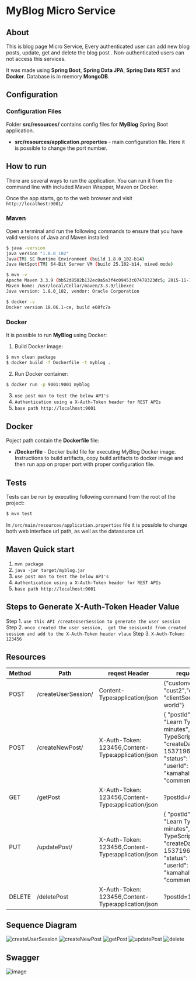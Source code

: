 # MyBlog Micro Service

## About

This is blog page Micro Service, Every authenticated user can add new blog posts, update, get and delete the blog post . Non-authenticated users can not access this services.

It was made using **Spring Boot**, **Spring Data JPA**, **Spring Data REST** and **Docker**.
Database is in memory **MongoDB**.


## Configuration

### Configuration Files

Folder **src/resources/** contains config files for **MyBlog** Spring Boot application.

* **src/resources/application.properties** - main configuration file. Here it is possible to change the port number.

## How to run

There are several ways to run the application. You can run it from the command line with included Maven Wrapper, Maven or Docker.

Once the app starts, go to the web browser and visit `http://localhost:9001/`

### Maven

Open a terminal and run the following commands to ensure that you have valid versions of Java and Maven installed:

```bash
$ java -version
java version "1.8.0_102"
Java(TM) SE Runtime Environment (build 1.8.0_102-b14)
Java HotSpot(TM) 64-Bit Server VM (build 25.102-b14, mixed mode)
```

```bash
$ mvn -v
Apache Maven 3.3.9 (bb52d8502b132ec0a5a3f4c09453c07478323dc5; 2015-11-10T16:41:47+00:00)
Maven home: /usr/local/Cellar/maven/3.3.9/libexec
Java version: 1.8.0_102, vendor: Oracle Corporation
```

```bash
$ docker -v
Docker version 18.06.1-ce, build e68fc7a
```
### Docker 

It is possible to run **MyBlog** using Docker:

1) Build Docker image:
```bash
$ mvn clean package
$ docker build -f Dockerfile -t myblog .
```

2) Run Docker container:
```bash
$ docker run -p 9001:9001 myblog
```
3. `use post man to test the below API's `
4. `Authentication using a X-Auth-Token header for REST APIs`
5. `base path http://localhost:9001`


## Docker

Poject path contain the **Dockerfile** file:

* **/Dockerfile** - Docker build file for executing MyBlog Docker image.
Instructions to build artifacts, copy build artifacts to docker image and then run app on proper port with proper configuration file.

## Tests
Tests can be run by executing following command from the root of the project:

```bash
$ mvn test
```

In `/src/main/resources/application.properties` file it is possible to change both
web interface url path, as well as the datasource url.

Maven Quick start
------------------
1. `mvn package`
2. `java -jar target/myblog.jar`
3. `use post man to test the below API's `
4. `Authentication using a X-Auth-Token header for REST APIs`
5. `base path http://localhost:9001`

Steps to Generate X-Auth-Token Header Value
--------------------------------------------
Step 1. `use this API /createUserSession to generate the user session`
Step 2. `once created the user session,  get the sessionId from created session and add to the X-Auth-Token header vlaue`
Step 3. `X-Auth-Token: 123456`

## Resources

  Method  | Path                   |reqest Header                                      |     request payload                        
|-------- |----------------------- |---------------------------------------------------|------------------------------------------------------------------------------  |
| POST    | /createUserSession/    | Content-Type:application/json                     | {"customerId": "cust2","clientId":"client", "clientSecret":" hello world"} |                     
| POST    | /createNewPost/          | X-Auth-Token: 123456,Content-Type:application/json| {   "postId": null, "title": "Learn TypeScript in 5 minutes",        "body": "Learn TypeScript in 5 minutes", "createDate": 1537196949706, "status": "Active", "userId": "kamahalingam", "commentId": [] }|                     
| GET    | /getPost       | X-Auth-Token: 123456,Content-Type:application/json| ?postId=ALL|
| PUT    | /updatePost/ | X-Auth-Token: 123456,Content-Type:application/json| {   "postId": null, "title": "Learn TypeScript in 5 minutes",        "body": "Learn TypeScript in 5 minutes", "createDate": 1537196949706, "status": "Active", "userId": "kamahalingam", "commentId": [] }|
| DELETE    | /deletePost     | X-Auth-Token: 123456,Content-Type:application/json|?postId=12345|

## Sequence Diagram
![createUserSession](https://github.com/kalidassmk/MyBLOG/blob/master/design/createUserSession.png)
![createNewPost](https://github.com/kalidassmk/MyBLOG/blob/master/design/createNewPost.png)
![getPost](https://github.com/kalidassmk/MyBLOG/blob/master/design/getPost.png)
![updatePost](https://github.com/kalidassmk/MyBLOG/blob/master/design/updatePost.png)
![delete](https://github.com/kalidassmk/MyBLOG/blob/master/design/delete.png)

## Swagger
![image](https://github.com/kalidassmk/MyBLOG/blob/master/design/Swagger.PNG)



